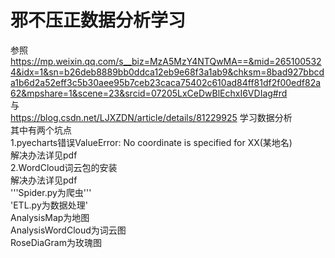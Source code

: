 # 邪不压正数据分析学习
参照<Br/>
https://mp.weixin.qq.com/s__biz=MzA5MzY4NTQwMA==&mid=2651005324&idx=1&sn=b26deb8889bb0ddca12eb9e68f3a1ab9&chksm=8bad927bbcda1b6d2a52eff3c5b30aee95b7ceb23caca75402c610ad84ff81df2f00edf82a62&mpshare=1&scene=23&srcid=07205LxCeDwBlEchxI6VDIag#rd
<Br/>与<Br/>
https://blog.csdn.net/LJXZDN/article/details/81229925
学习数据分析<Br/>
其中有两个坑点<Br/>
1.pyecharts错误ValueError: No coordinate is specified for XX(某地名)<Br/>
解决办法详见pdf<Br/>
2.WordCloud词云包的安装<Br/>
解决办法详见pdf<Br/>
'''Spider.py为爬虫'''<Br/>
'ETL.py为数据处理'<Br/>
AnalysisMap为地图<Br/>
AnalysisWordCloud为词云图<Br/>
RoseDiaGram为玫瑰图
